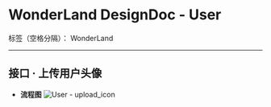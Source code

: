 # WonderLand DesignDoc - User

标签（空格分隔）： WonderLand

---

## **接口 · 上传用户头像**

- **流程图**
![User - upload_icon](![](https://images2018.cnblogs.com/blog/886317/201711/886317-20171124234617843-1459367198.png))